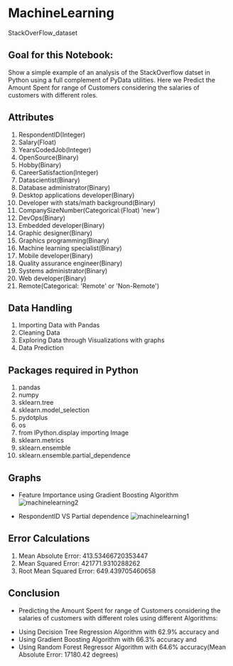 # MachineLearning
StackOverFlow_dataset
## Goal for this Notebook:
Show a simple example of an analysis of the StackOverflow datset in Python using a full complement of PyData utilities. Here we Predict the Amount Spent for range of Customers considering the salaries of customers with different roles.

## Attributes
1)  RespondentID(Integer)
2)  Salary(Float)
3)  YearsCodedJob(Integer)
4)  OpenSource(Binary)
5)  Hobby(Binary)
6)  CareerSatisfaction(Integer)
7)  Datascientist(Binary)
8)  Database administrator(Binary)
9)  Desktop applications developer(Binary)
10) Developer with stats/math background(Binary)
11) CompanySizeNumber(Categorical:(Float) 'new')
12) DevOps(Binary)
13) Embedded developer(Binary)
14) Graphic designer(Binary)
15) Graphics programming(Binary)
16) Machine learning specialist(Binary)
17) Mobile developer(Binary)
18) Quality assurance engineer(Binary)
19) Systems administrator(Binary)
20) Web developer(Binary)
21) Remote(Categorical: 'Remote' or 'Non-Remote')

## Data Handling
1) Importing Data with Pandas
2) Cleaning Data
3) Exploring Data through Visualizations with graphs
4) Data Prediction

## Packages required in Python
1)  pandas
2)  numpy
3)  sklearn.tree
4)  sklearn.model_selection
5)  pydotplus
6)  os
7)  from IPython.display importing Image
8)  sklearn.metrics
9)  sklearn.ensemble
10) sklearn.ensemble.partial_dependence

## Graphs
- Feature Importance using Gradient Boosting Algorithm
![machinelearning2](https://user-images.githubusercontent.com/44108439/50859627-e302cd80-13b9-11e9-9e6c-748e78c93428.png)
 
- RespondentID VS Partial dependence
![machinelearning1](https://user-images.githubusercontent.com/44108439/50859634-e8601800-13b9-11e9-986a-d2544253070c.png)

## Error Calculations
1) Mean Absolute Error: 413.53466720353447
2) Mean Squared Error: 421771.9310288262
3) Root Mean Squared Error: 649.439705460658

## Conclusion
- Predicting the Amount Spent for range of Customers considering the salaries of customers
  with different roles using different Algorithms:
* Using Decision Tree Regression Algorithm with 62.9% accuracy and
* Using Gradient Boosting Algorithm with 66.3% accuracy and
* Using Random Forest Regressor Algorithm with 64.6% accuracy(Mean Absolute Error: 17180.42 degrees)
